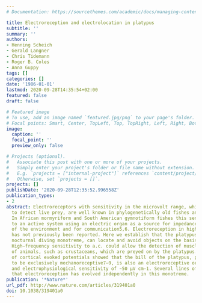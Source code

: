 ```yaml
---
# Documentation: https://sourcethemes.com/academic/docs/managing-content/

title: Electroreception and electrolocation in platypus
subtitle: ''
summary: ''
authors:
- Henning Scheich
- Gerald Langner
- Chris Tidemann
- Roger B. Coles
- Anna Guppy
tags: []
categories: []
date: '1986-01-01'
lastmod: 2020-09-28T14:35:54+02:00
featured: false
draft: false

# Featured image
# To use, add an image named `featured.jpg/png` to your page's folder.
# Focal points: Smart, Center, TopLeft, Top, TopRight, Left, Right, BottomLeft, Bottom, BottomRight.
image:
  caption: ''
  focal_point: ''
  preview_only: false

# Projects (optional).
#   Associate this post with one or more of your projects.
#   Simply enter your project's folder or file name without extension.
#   E.g. `projects = ["internal-project"]` references `content/project/deep-learning/index.md`.
#   Otherwise, set `projects = []`.
projects: []
publishDate: '2020-09-28T12:35:52.996558Z'
publication_types:
- 2
abstract: Electroreceptors with sensitivity in the microvolt range, which mainly function
  to detect live prey, are well known in phylogenetically old fishes and some amphibians1–4.
  In African mormyriform and South American gymnotiform fishes this sense has evolved
  to an active system using an electric organ as a source for impedance measurement
  of the environment and for communication5,6. Electroreception in higher vertebrates
  has not previously been reported. Here we establish that the platypus, the Australian
  nocturnal diving monotreme, can locate and avoid objects on the basis of d.c. fields.
  High–frequency sensitivity to a.c. could allow the detection of muscle activity
  of animals, such as crustaceans, which are preyed on by the platypus. Recordings
  of cortical evoked potentials showed that the bill of the platypus, previously considered
  to be exclusively mechanoreceptive7–9, is also an electroreceptive organ with behavioural
  and electrophysiological sensitivity of ∼50 µV cm−1. Several lines of evidence suggest
  that electroreception has evolved independently in this monotreme.
publication: '*Nature*'
url_pdf: http://www.nature.com/articles/319401a0
doi: 10.1038/319401a0
---
```

